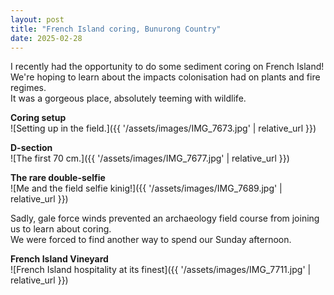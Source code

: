 ```yaml
---
layout: post
title: "French Island coring, Bunurong Country"
date: 2025-02-28
---
```


I recently had the opportunity to do some sediment coring on French Island!  
We're hoping to learn about the impacts colonisation had on plants and fire regimes.  
It was a gorgeous place, absolutely teeming with wildlife.

**Coring setup**  
![Setting up in the field.]({{ '/assets/images/IMG_7673.jpg' | relative_url }})

**D-section**  
![The first 70 cm.]({{ '/assets/images/IMG_7677.jpg' | relative_url }})

**The rare double-selfie**  
![Me and the field selfie kinig!]({{ '/assets/images/IMG_7689.jpg' | relative_url }})

Sadly, gale force winds prevented an archaeology field course from joining us to learn about coring.  
We were forced to find another way to spend our Sunday afternoon.

**French Island Vineyard**  
![French Island hospitality at its finest]({{ '/assets/images/IMG_7711.jpg' | relative_url }})
